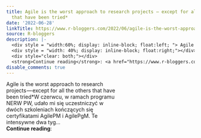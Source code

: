 ```yaml
---
title: Agile is the worst approach to research projects — except for all the others
  that have been tried*
date: '2022-06-28'
linkTitle: https://www.r-bloggers.com/2022/06/agile-is-the-worst-approach-to-research-projects%e2%80%8a-%e2%80%8aexcept-for-all-the-others-that-have-been-tried/
source: R-bloggers
description: |-
  <div style = "width:60%; display: inline-block; float:left; "> Agile is the worst approach to research projects — except for all the others that have been tried*W czerwcu, w ramach programu NERW PW, udało mi się uczestniczyć w dwóch szkoleniach kończących się certyfikatami AgilePM i AgilePgM. Te intensywne dwa tyg...</div>
  <div style = "width: 40%; display: inline-block; float:right;"></div>
  <div style="clear: both;"></div>
  <strong>Continue reading</strong>: <a href="https://www.r-bloggers.com/2022/06/agile-is-the-worst-approach-to-research-projects%e2%80%8a-%e2%80%8aexcept-for-all-the-others-th ...
disable_comments: true
---
```

<div style = "width:60%; display: inline-block; float:left; "> Agile is the worst approach to research projects — except for all the others that have been tried*W czerwcu, w ramach programu NERW PW, udało mi się uczestniczyć w dwóch szkoleniach kończących się certyfikatami AgilePM i AgilePgM. Te intensywne dwa tyg...</div>
<div style = "width: 40%; display: inline-block; float:right;"></div>
<div style="clear: both;"></div>
<strong>Continue reading</strong>: <a href="https://www.r-bloggers.com/2022/06/agile-is-the-worst-approach-to-research-projects%e2%80%8a-%e2%80%8aexcept-for-all-the-others-th ...